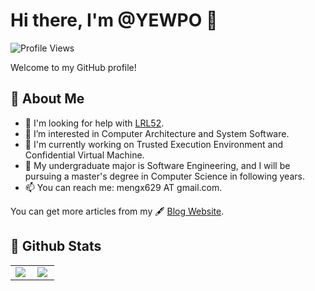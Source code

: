 # Hi there, I'm @YEWPO 👋

![Profile Views](https://komarev.com/ghpvc/?username=YEWPO&color=blueviolet&style=flat-square)

Welcome to my GitHub profile!

## 🚀 About Me
- 👯 I'm looking for help with [LRL52](https://github.com/LRL52).
- 👀 I’m interested in Computer Architecture and System Software.
- 🔭 I'm currently working on Trusted Execution Environment and Confidential Virtual Machine.
- 🌱 My undergraduate major is Software Engineering, and I will be pursuing a master's degree in Computer Science in following years.
- 📫 You can reach me: mengx629 AT gmail.com.

You can get more articles from my 🖋 [Blog Website](https://www.yewpo.top).

## 🎯 Github Stats

<div align="center">
  <table>
    <tr>
      <td align="center">
        <img src="https://github-readme-stats.vercel.app/api?username=YEWPO&show_icon=true&theme=buefy&hide_border=true" align="left" />
      </td>
      <td align="center">
        <img src="https://github-readme-stats.vercel.app/api/top-langs/?username=YEWPO&layout=compact&langs_count=10&theme=buefy&hide_border=true" align="left" />
      </td>
    </tr>
  </table>
</div>
